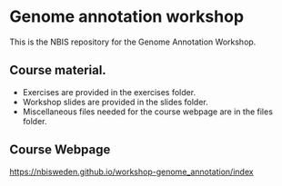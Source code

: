 # Genome annotation workshop
This is the NBIS repository for the Genome Annotation Workshop.

## Course material.

* Exercises are provided in the exercises folder.
* Workshop slides are provided in the slides folder.
* Miscellaneous files needed for the course webpage are in the files folder.
 
## Course Webpage

https://nbisweden.github.io/workshop-genome_annotation/index
